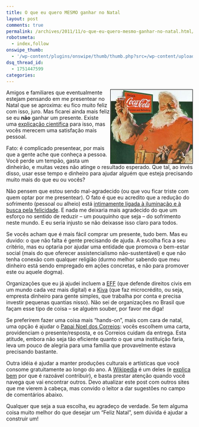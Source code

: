 ```yaml
---
title: O que eu quero MESMO ganhar no Natal
layout: post
comments: true
permalink: /archives/2011/11/o-que-eu-quero-mesmo-ganhar-no-natal.html/
robotsmeta:
  - index,follow
onswipe_thumb:
  - '/wp-content/plugins/onswipe/thumb/thumb.php?src=/wp-content/uploads/2011/11/papai_noel_coca_cola.jpg&amp;w=600&amp;h=800&amp;zc=1&amp;q=75&amp;f=0'
dsq_thread_id:
  - 1751447599
categories:
---
```

[<img src="/wp-content/uploads/2011/11/papai_noel_coca_cola.jpg" alt="A Coca-Cola inventou o Papai Noel? Clique e saiba!" title="A Coca-Cola inventou o Papai Noel? Clique e saiba!" width="221" height="199" style="float:right; border:1px solid black" />][1]Amigos e familiares que eventualmente estejam pensando em me presentear no Natal que se aproxima: eu fico muito feliz com isso, juro. Mas ficarei ainda mais feliz se eu **não** ganhar um presente. Existe uma [explicação científica][2] para isso, mas vocês merecem uma satisfação mais pessoal.

Fato: é complicado presentear, por mais que a gente ache que conheça a pessoa. Você perde um tempão, gasta um dinheirão, e muitas vezes não atinge o resultado esperado. Que tal, ao invés disso, usar esse tempo e dinheiro para ajudar alguém que esteja precisando muito mais do que eu ou vocês?

Não pensem que estou sendo mal-agradecido (ou que vou ficar triste com quem optar por me presentear). O fato é que eu acredito que a redução do sofrimento (pessoal ou alheio) está [intimamente ligada à iluminação e à busca pela felicidade][3]. E nada me deixaria mais agradecido do que um esforço no sentido de reduzir &#8211; um pouquinho que seja &#8211; do sofrimento neste mundo. E eu seria injusto se não deixasse isso claro para todos.

Se vocês acham que é mais fácil comprar um presente, tudo bem. Mas eu duvido: o que não falta é gente precisando de ajuda. A escolha fica a seu critério, mas eu optaria por ajudar uma entidade que promova o bem-estar social (mais do que oferecer assistencialismo não-sustentável) e que não tenha conexão com qualquer religião (durmo melhor sabendo que meu dinheiro está sendo empregado em ações concretas, e não para promover este ou aquele dogma).

Organizações que eu já ajudei incluem a [EFF][4] (que defende direitos civis em um mundo cada vez mais digital) e a [Kiva][5] (que faz microcrédito, ou seja, empresta dinheiro para gente simples, que trabalha por conta e precisa investir pequenas quantias nisso). Não sei de organizações no Brasil que façam esse tipo de coisa &#8211; se alguém souber, por favor me diga!

Se preferirem fazer uma coisa mais &#8220;hands-on&#8221;, mais com cara de natal, uma opção é ajudar o [Papai Noel dos Correios][6]: vocês escolhem uma carta, providenciam o presente/resposta, e os Correios cuidam da entrega. Esta atitude, embora não seja tão eficiente quanto o que uma instituição faria, leva um pouco de alegria para uma família que provavelmente estava precisando bastante.

Outra idéia é ajudar a manter produções culturais e artísticas que você consome gratuitamente ao longo do ano. A [Wikipedia][7] é um deles (e [explica bem][8] por que é razoável contribuir), e basta prestar atenção quando você navega que vai encontrar outros. Devo atualizar este post com outros sites que me vierem à cabeça, mas convido o leitor a dar sugestões no campo de comentários abaixo.

Qualquer que seja a sua escolha, eu agradeço de verdade. Se tem alguma coisa muito melhor do que desejar um &#8220;Feliz Natal&#8221;, sem dúvida é ajudar a construir um!

 [1]: http://willyrenan.wordpress.com/2009/12/24/papai-noel-foi-inventado-pela-coca-cola-mito-ou-realidade/
 [2]: /archives/2010/12/scroogenomics-a-economia-dos-presentes.html
 [3]: http://mude.nu/mente/budismo-busca-felicidade-contra-sofrimento/
 [4]: https://www.eff.org/
 [5]: /archives/2008/09/kiva.html
 [6]: /archives/2006/12/papai_noel_dos_correios.html
 [7]: http://en.wikipedia.org/wiki/Main_Page
 [8]: http://wikimediafoundation.org/w/index.php?title=WMFJA085/pt&#038;utm_source=donate&#038;utm_medium=sidebar&#038;utm_campaign=20101204SB002&#038;language=pt&#038;uselang=pt&#038;country=BR&#038;referrer=http%3A%2F%2Fpt.wikipedia.org%2Fwiki%2FWikip%25C3%25A9dia%3AP%25C3%25A1gina_principal
